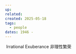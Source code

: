 ```yaml
---
up: 
related: 
created: 2025-05-18
tags:
  - people
dates: 1946 -
---
```

 Irrational Exuberance 非理性繁荣
